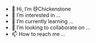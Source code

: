 - 👋 Hi, I’m @Chickenstone
- 👀 I’m interested in ...
- 🌱 I’m currently learning ...
- 💞️ I’m looking to collaborate on ...
- 📫 How to reach me ...

<!---
Chickenstone/Chickenstone is a ✨ special ✨ repository because its `README.md` (this file) appears on your GitHub profile.
You can click the Preview link to take a look at your changes.
--->
